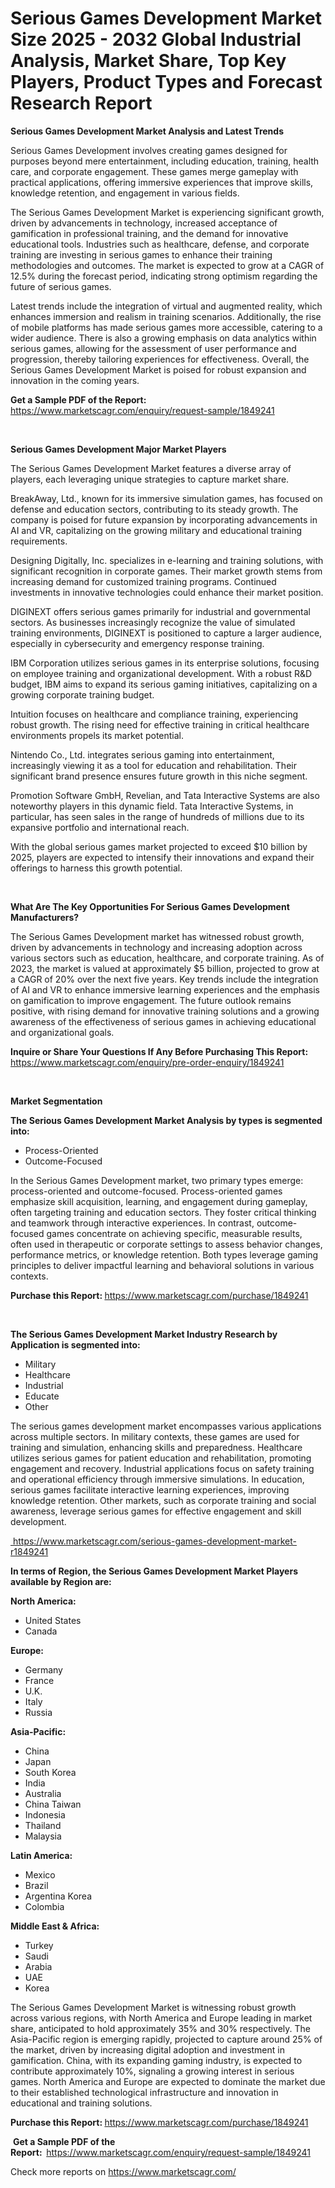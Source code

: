 <p><h1>Serious Games Development Market Size 2025 - 2032 Global Industrial Analysis, Market Share, Top Key Players, Product Types and Forecast Research Report</h1></p><p><strong>Serious Games Development Market Analysis and Latest Trends</strong></p>
<p><p>Serious Games Development involves creating games designed for purposes beyond mere entertainment, including education, training, health care, and corporate engagement. These games merge gameplay with practical applications, offering immersive experiences that improve skills, knowledge retention, and engagement in various fields.</p><p>The Serious Games Development Market is experiencing significant growth, driven by advancements in technology, increased acceptance of gamification in professional training, and the demand for innovative educational tools. Industries such as healthcare, defense, and corporate training are investing in serious games to enhance their training methodologies and outcomes. The market is expected to grow at a CAGR of 12.5% during the forecast period, indicating strong optimism regarding the future of serious games.</p><p>Latest trends include the integration of virtual and augmented reality, which enhances immersion and realism in training scenarios. Additionally, the rise of mobile platforms has made serious games more accessible, catering to a wider audience. There is also a growing emphasis on data analytics within serious games, allowing for the assessment of user performance and progression, thereby tailoring experiences for effectiveness. Overall, the Serious Games Development Market is poised for robust expansion and innovation in the coming years.</p></p>
<p><strong>Get a Sample PDF of the Report:&nbsp;</strong> <a href="https://www.marketscagr.com/enquiry/request-sample/1849241?utm_campaign=2039&utm_medium=2&utm_source=Github&utm_content=ia&utm_term=11032025&utm_id=serious-games-development">https://www.marketscagr.com/enquiry/request-sample/1849241</a></p>
<p>&nbsp;</p>
<p><strong>Serious Games Development Major Market Players</strong></p>
<p><p>The Serious Games Development Market features a diverse array of players, each leveraging unique strategies to capture market share. </p><p>BreakAway, Ltd., known for its immersive simulation games, has focused on defense and education sectors, contributing to its steady growth. The company is poised for future expansion by incorporating advancements in AI and VR, capitalizing on the growing military and educational training requirements.</p><p>Designing Digitally, Inc. specializes in e-learning and training solutions, with significant recognition in corporate games. Their market growth stems from increasing demand for customized training programs. Continued investments in innovative technologies could enhance their market position.</p><p>DIGINEXT offers serious games primarily for industrial and governmental sectors. As businesses increasingly recognize the value of simulated training environments, DIGINEXT is positioned to capture a larger audience, especially in cybersecurity and emergency response training.</p><p>IBM Corporation utilizes serious games in its enterprise solutions, focusing on employee training and organizational development. With a robust R&D budget, IBM aims to expand its serious gaming initiatives, capitalizing on a growing corporate training budget.</p><p>Intuition focuses on healthcare and compliance training, experiencing robust growth. The rising need for effective training in critical healthcare environments propels its market potential.</p><p>Nintendo Co., Ltd. integrates serious gaming into entertainment, increasingly viewing it as a tool for education and rehabilitation. Their significant brand presence ensures future growth in this niche segment.</p><p>Promotion Software GmbH, Revelian, and Tata Interactive Systems are also noteworthy players in this dynamic field. Tata Interactive Systems, in particular, has seen sales in the range of hundreds of millions due to its expansive portfolio and international reach.</p><p>With the global serious games market projected to exceed $10 billion by 2025, players are expected to intensify their innovations and expand their offerings to harness this growth potential.</p></p>
<p>&nbsp;</p>
<p><strong>What Are The Key Opportunities For Serious Games Development Manufacturers?</strong></p>
<p><p>The Serious Games Development market has witnessed robust growth, driven by advancements in technology and increasing adoption across various sectors such as education, healthcare, and corporate training. As of 2023, the market is valued at approximately $5 billion, projected to grow at a CAGR of 20% over the next five years. Key trends include the integration of AI and VR to enhance immersive learning experiences and the emphasis on gamification to improve engagement. The future outlook remains positive, with rising demand for innovative training solutions and a growing awareness of the effectiveness of serious games in achieving educational and organizational goals.</p></p>
<p><strong>Inquire or Share Your Questions If Any Before Purchasing This Report:</strong> <a href="https://www.marketscagr.com/enquiry/pre-order-enquiry/1849241?utm_campaign=2039&utm_medium=2&utm_source=Github&utm_content=ia&utm_term=11032025&utm_id=serious-games-development">https://www.marketscagr.com/enquiry/pre-order-enquiry/1849241</a></p>
<p>&nbsp;</p>
<p><strong>Market Segmentation</strong></p>
<p><strong>The Serious Games Development Market Analysis by types is segmented into:</strong></p>
<p><ul><li>Process-Oriented</li><li>Outcome-Focused</li></ul></p>
<p><p>In the Serious Games Development market, two primary types emerge: process-oriented and outcome-focused. Process-oriented games emphasize skill acquisition, learning, and engagement during gameplay, often targeting training and education sectors. They foster critical thinking and teamwork through interactive experiences. In contrast, outcome-focused games concentrate on achieving specific, measurable results, often used in therapeutic or corporate settings to assess behavior changes, performance metrics, or knowledge retention. Both types leverage gaming principles to deliver impactful learning and behavioral solutions in various contexts.</p></p>
<p><strong>Purchase this Report:&nbsp;</strong><a href="https://www.marketscagr.com/purchase/1849241?utm_campaign=2039&utm_medium=2&utm_source=Github&utm_content=ia&utm_term=11032025&utm_id=serious-games-development">https://www.marketscagr.com/purchase/1849241</a></p>
<p>&nbsp;</p>
<p><strong>The Serious Games Development Market Industry Research by Application is segmented into:</strong></p>
<p><ul><li>Military</li><li>Healthcare</li><li>Industrial</li><li>Educate</li><li>Other</li></ul></p>
<p><p>The serious games development market encompasses various applications across multiple sectors. In military contexts, these games are used for training and simulation, enhancing skills and preparedness. Healthcare utilizes serious games for patient education and rehabilitation, promoting engagement and recovery. Industrial applications focus on safety training and operational efficiency through immersive simulations. In education, serious games facilitate interactive learning experiences, improving knowledge retention. Other markets, such as corporate training and social awareness, leverage serious games for effective engagement and skill development.</p></p>
<p><a href="https://www.marketscagr.com/serious-games-development-market-r1849241?utm_campaign=2039&utm_medium=2&utm_source=Github&utm_content=ia&utm_term=11032025&utm_id=serious-games-development">&nbsp;https://www.marketscagr.com/serious-games-development-market-r1849241</a></p>
<p><strong>In terms of Region, the Serious Games Development Market Players available by Region are:</strong></p>
<p>
    <p> <strong> North America: </strong>
        <ul>
            <li>United States</li>
            <li>Canada</li>
        </ul>
        </p> 
    <p> <strong> Europe: </strong>
        <ul>
            <li>Germany</li>
            <li>France</li>
            <li>U.K.</li>
            <li>Italy</li>
            <li>Russia</li>
        </ul>
        </p> 
    <p> <strong> Asia-Pacific: </strong>
        <ul>
            <li>China</li>
            <li>Japan</li>
            <li>South Korea</li>
            <li>India</li>
            <li>Australia</li>
            <li>China Taiwan</li>
            <li>Indonesia</li>
            <li>Thailand</li>
            <li>Malaysia</li>
        </ul>
        </p> 
    <p> <strong> Latin America: </strong>
        <ul>
            <li>Mexico</li>
            <li>Brazil</li>
            <li>Argentina Korea</li>
            <li>Colombia</li>
        </ul>
        </p> 
    <p> <strong> Middle East & Africa: </strong>
        <ul>
            <li>Turkey</li>
            <li>Saudi</li>
            <li>Arabia</li>
            <li>UAE</li>
            <li>Korea</li>
        </ul>
    </p>
    </p>
<p><p>The Serious Games Development Market is witnessing robust growth across various regions, with North America and Europe leading in market share, anticipated to hold approximately 35% and 30% respectively. The Asia-Pacific region is emerging rapidly, projected to capture around 25% of the market, driven by increasing digital adoption and investment in gamification. China, with its expanding gaming industry, is expected to contribute approximately 10%, signaling a growing interest in serious games. North America and Europe are expected to dominate the market due to their established technological infrastructure and innovation in educational and training solutions.</p></p>
<p><strong>Purchase this Report: </strong><a href="https://www.marketscagr.com/purchase/1849241?utm_campaign=2039&utm_medium=2&utm_source=Github&utm_content=ia&utm_term=11032025&utm_id=serious-games-development">https://www.marketscagr.com/purchase/1849241</a></p>
<p>&nbsp;<strong>Get a Sample PDF of the Report:&nbsp;&nbsp;</strong><a href="https://www.marketscagr.com/enquiry/request-sample/1849241?utm_campaign=2039&utm_medium=2&utm_source=Github&utm_content=ia&utm_term=11032025&utm_id=serious-games-development">https://www.marketscagr.com/enquiry/request-sample/1849241</a></p>
<p><strong></strong></p>
<p>Check more reports on <a href="https://www.marketscagr.com/?utm_campaign=2039&utm_medium=2&utm_source=Github&utm_content=ia&utm_term=11032025&utm_id=serious-games-development">https://www.marketscagr.com/</a></p>
